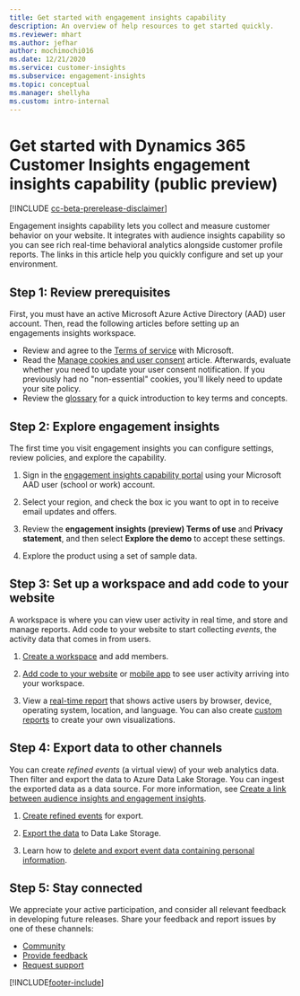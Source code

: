 ```yaml
---
title: Get started with engagement insights capability
description: An overview of help resources to get started quickly. 
ms.reviewer: mhart
ms.author: jefhar
author: mochimochi016
ms.date: 12/21/2020
ms.service: customer-insights
ms.subservice: engagement-insights 
ms.topic: conceptual
ms.manager: shellyha
ms.custom: intro-internal
---
```


# Get started with Dynamics 365 Customer Insights engagement insights capability (public preview)

[!INCLUDE [cc-beta-prerelease-disclaimer](includes/cc-beta-prerelease-disclaimer.md)]

Engagement insights capability lets you collect and measure customer behavior on your website. It integrates with audience insights capability so you can see rich real-time behavioral analytics alongside customer profile reports. The links in this article help you quickly configure and set up your environment.

## Step 1: Review prerequisites

First, you must have an active Microsoft Azure Active Directory (AAD) user account. Then, read the following articles before setting up an engagements insights workspace.

- Review and agree to the [Terms of service](terms-of-service.md) with Microsoft.  
- Read the [Manage cookies and user consent](user-consent-storage.md) article. Afterwards, evaluate whether you need to update your user consent notification. If you previously had no "non-essential" cookies, you'll likely need to update your site policy.
- Review the [glossary](glossary.md) for a quick introduction to key terms and concepts.

## Step 2: Explore engagement insights

The first time you visit engagement insights you can configure settings, review policies, and explore the capability.

1. Sign in the [engagement insights capability portal](https://pi.dynamics.com) using your Microsoft AAD user (school or work) account.

1. Select your region, and check the box ic you want to opt in to receive email updates and offers.

1. Review the **engagement insights (preview) Terms of use** and **Privacy statement**, and then select **Explore the demo** to accept these settings.

1. Explore the product using a set of sample data.

##  Step 3: Set up a workspace and add code to your website

A workspace is where you can view user activity in real time, and store and manage reports. Add code to your website to start collecting *events*, the activity data that comes in from users.

1. [Create a workspace](create-workspace.md) and add members.

1. [Add code to your website](instrument-website.md) or [mobile app](developer-resources.md#capture-events-from-mobile-apps) to see user activity arriving into your workspace.

1. View a [real-time report](view-reports.md) that shows active users by browser, device, operating system, location, and language. You can also create [custom reports](custom-reports.md) to create your own visualizations.
	
## Step 4: Export data to other channels

You can create *refined events* (a virtual view) of your web analytics data. Then filter and export the data to Azure Data Lake Storage. You can ingest the exported data as a data source. For more information, see [Create a link between audience insights and engagement insights](integrate-audience-insights-engagement-insights.md).

1. [Create refined events](refined-events.md) for export.

1. [Export the data](export-events.md) to Data Lake Storage.

1. Learn how to [delete and export event data containing personal information](delete-export-personal-data.md).
 
## Step 5: Stay connected

We appreciate your active participation, and consider all relevant feedback in developing future releases. Share your feedback and report issues by one of these channels:
- [Community](https://go.microsoft.com/fwlink/?linkid=2141648)
- [Provide feedback](https://go.microsoft.com/fwlink/?linkid=2143222)
- [Request support](https://go.microsoft.com/fwlink/?linkid=2145734) 


[!INCLUDE[footer-include](../includes/footer-banner.md)]
